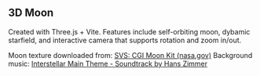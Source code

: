 ## 3D Moon
Created with Three.js + Vite. 
Features include self-orbiting moon, dybamic starfield, and interactive camera that supports rotation and zoom in/out.

Moon texture downloaded from: [SVS: CGI Moon Kit (nasa.gov)](https://svs.gsfc.nasa.gov/cgi-bin/details.cgi?aid=4720)
Background music: [Interstellar Main Theme - Soundtrack by  Hans Zimmer](https://www.youtube.com/watch?v=UDVtMYqUAyw)
